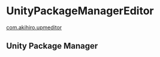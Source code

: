 # UnityPackageManagerEditor

[com.akihiro.upmeditor](./Assets/com.akihiro.upmeditor/README.md)

## Unity Package Manager
